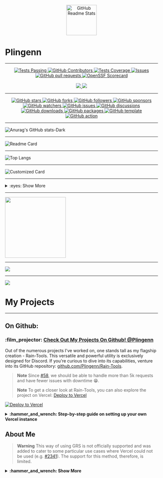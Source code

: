 <p align="center">
 <img width="100px" src="https://cdn.dribbble.com/users/2660249/screenshots/6664064/comp_1.gif" align="center" alt="GitHub Readme Stats" />
 </details>

# Plingenn
-----------
</details>

</p>
  <p align="center">
    <a href="https://github.com/anuraghazra/github-readme-stats/actions">
      <img alt="Tests Passing" src="https://github.com/anuraghazra/github-readme-stats/workflows/Test/badge.svg" />
    </a>
    <a href="https://github.com/anuraghazra/github-readme-stats/graphs/contributors">
      <img alt="GitHub Contributors" src="https://img.shields.io/github/contributors/anuraghazra/github-readme-stats" />
    </a>
    <a href="https://codecov.io/gh/anuraghazra/github-readme-stats">
      <img alt="Tests Coverage" src="https://codecov.io/gh/anuraghazra/github-readme-stats/branch/master/graph/badge.svg" />
    </a>
    <a href="https://github.com/anuraghazra/github-readme-stats/issues">
      <img alt="Issues" src="https://img.shields.io/github/issues/anuraghazra/github-readme-stats?color=0088ff" />
    </a>
    <a href="https://github.com/anuraghazra/github-readme-stats/pulls">
      <img alt="GitHub pull requests" src="https://img.shields.io/github/issues-pr/anuraghazra/github-readme-stats?color=0088ff" />
    </a>
    <a href="https://securityscorecards.dev/viewer/?uri=github.com/anuraghazra/github-readme-stats">
      <img alt="OpenSSF Scorecard" src="https://api.securityscorecards.dev/projects/github.com/anuraghazra/github-readme-stats/badge" />
    </a>
    <br />
    <br />
    <a href="https://a.paddle.com/v2/click/16413/119403?link=1227">
      <img src="https://img.shields.io/badge/Supported%20by-VSCode%20Power%20User%20%E2%86%92-gray.svg?colorA=655BE1&colorB=4F44D6&style=for-the-badge"/>
    </a>
    <a href="https://a.paddle.com/v2/click/16413/119403?link=2345">
      <img src="https://img.shields.io/badge/Supported%20by-Node%20Cli.com%20%E2%86%92-gray.svg?colorA=61c265&colorB=4CAF50&style=for-the-badge"/>
    </a>
  </p>
 </details>

-----------
</details>
</p>
<!-- GitHub Star Badge -->
<p align="center">
  <a href="https://github.com/Plingenn/ThemeRain" aria-label="Star Plingenn/ThemeRain on GitHub">
    <img alt="GitHub stars" src="https://img.shields.io/github/stars/Plingenn/ThemeRain?style=for-the-badge&logo=github&color=black">
  </a>

  <!-- GitHub Fork Badge -->
  <a href="https://github.com/Plingenn/ThemeRain/fork" aria-label="Fork Plingenn/ThemeRain on GitHub">
    <img alt="GitHub forks" src="https://img.shields.io/github/forks/Plingenn/ThemeRain?style=for-the-badge&logo=github&color=black">
  </a>

  <!-- GitHub Follow Badge -->
  <a href="https://github.com/Plingenn" aria-label="Follow @Plingenn on GitHub">
    <img alt="GitHub followers" src="https://img.shields.io/github/followers/Plingenn?style=for-the-badge&logo=github&color=black">
  </a>

  <!-- GitHub Sponsor Badge -->
  <a href="https://github.com/sponsors/Plingenn" aria-label="Sponsor @Plingenn on GitHub">
    <img alt="GitHub sponsors" src="https://img.shields.io/github/sponsors/Plingenn?style=for-the-badge&logo=github&color=black">
  </a>

  <!-- GitHub Watch Badge -->
  <a href="https://github.com/Plingenn/ThemeRain/subscription" aria-label="Watch Plingenn/ThemeRain on GitHub">
    <img alt="GitHub watchers" src="https://img.shields.io/github/watchers/Plingenn/ThemeRain?style=for-the-badge&logo=github&color=black">
  </a>

  <!-- GitHub Issue Badge -->
  <a href="https://github.com/Plingenn/ThemeRain/issues" aria-label="Issue Plingenn/ThemeRain on GitHub">
    <img alt="GitHub issues" src="https://img.shields.io/github/issues/Plingenn/ThemeRain?style=for-the-badge&logo=github&color=black">
  </a>

  <!-- GitHub Discuss Badge -->
  <a href="https://github.com/Plingenn/ThemeRain/discussions" aria-label="Discuss Plingenn/ThemeRain on GitHub">
    <img alt="GitHub discussions" src="https://img.shields.io/github/discussions/Plingenn/ThemeRain?style=for-the-badge&logo=github&color=black">
  </a>

  <!-- GitHub Download Badge -->
  <a href="https://github.com/Plingenn/ThemeRain/archive/HEAD.zip" aria-label="Download Plingenn/ThemeRain on GitHub">
    <img alt="GitHub downloads" src="https://img.shields.io/github/downloads/Plingenn/ThemeRain/total?style=for-the-badge&logo=github&color=black">
  </a>

  <!-- GitHub Package Badge -->
  <a href="https://github.com/Plingenn/ThemeRain/packages" aria-label="Install this package Plingenn/ThemeRain on GitHub">
    <img alt="GitHub packages" src="https://img.shields.io/badge/GitHub-Package-black?style=for-the-badge&logo=github">
  </a>

  <!-- GitHub Template Badge -->
  <a href="https://github.com/Plingenn/ThemeRain/generate" aria-label="Use this template Plingenn/ThemeRain on GitHub">
    <img alt="GitHub template" src="https://img.shields.io/badge/GitHub-Template-black?style=for-the-badge&logo=github">
  </a>

  <!-- GitHub Action Badge -->
  <a href="https://github.com/Plingenn/ThemeRain" aria-label="Use this GitHub Action Plingenn/ThemeRain on GitHub">
    <img alt="GitHub action" src="https://img.shields.io/badge/GitHub-Action-black?style=for-the-badge&logo=github">
  </a>
</p>


 </details>

-----------
![Anurag's GitHub stats-Dark](https://github-readme-stats.vercel.app/api?username=Plingenn&show_icons=true&theme=dark#gh-dark-mode-only)
 </details>

-----------
![Readme Card](https://github-readme-stats.vercel.app/api/pin/?username=Plingenn&repo=Rain-Tools&show_owner=true)
 </details>

-----------
![Top Langs](https://github-readme-stats.vercel.app/api/top-langs/?username=Plingenn)
 </details>

-----------
![Customized Card](https://github-readme-stats.vercel.app/api/pin?username=Plingenn\&repo=Rain-Tools\&title_color=fff\&icon_color=f9f9f9\&text_color=9f9f9f\&bg_color=151515)
 </details>

-----------

<details>
<summary>:eyes: Show More</summary>

<a href="https://github.com/anuraghazra/github-readme-stats">
  <img height=200 align="center" src="https://github-readme-stats.vercel.app/api?username=Plingenn" />
</a>
 </details>

-----------
<a href="https://github.com/anuraghazra/convoychat">
  <img height=200 align="center" src="https://github-readme-stats.vercel.app/api/top-langs?username=Plingenn&layout=compact&langs_count=8&card_width=320" />
</a>

***

<a href="https://github.com/anuraghazra/github-readme-stats">
  <img align="center" src="https://github-readme-stats.vercel.app/api/pin/?username=Plingenn&repo=rain-tools" />
</a>
 </details>

-----------
<a href="https://github.com/anuraghazra/convoychat">
  <img align="center" src="https://github-readme-stats.vercel.app/api/pin/?username=Plingenn&repo=rain-tools" />
</a>

</details>

# My Projects
-----------

## On Github:

### :film\_projector: [Check Out My Projects On Github! @Plingenn](https://github.com/Plingenn)

Out of the numerous projects I've worked on, one stands tall as my flagship creation - Rain-Tools. This versatile and powerful utility is exclusively designed for Discord. If you're curious to dive into its capabilities, venture into its GitHub repository: [github.com/Plingenn/Rain-Tools](https://github.com/Plingenn/Rain-Tools).

> **Note**
> Since [#58](https://github.com/anuraghazra/github-readme-stats/pull/58), we should be able to handle more than 5k requests and have fewer issues with downtime :grin:.
> 
> **Note**
> To get a closer look at Rain-Tools, you can also explore the project on Vercel: [Deploy to Vercel](https://github.com/Plingenn/Rain-Tool)

[![Deploy to Vercel](https://vercel.com/button)](https://github.com/Plingenn/Rain-Tool)

<details>
 <summary><b>:hammer_and_wrench: Step-by-step guide on setting up your own Vercel instance</b></summary>

1.  Go to [github.com/Plingenn/Rain-Tools](https://github.com/Plingenn/Rain-Tool).
2.  Click on `Log in`.
    ![](https://files.catbox.moe/pcxk33.png)
3.  Sign in with GitHub by pressing `Continue with GitHub`.
    ![](https://files.catbox.moe/b9oxey.png)
4.  Sign in to GitHub and allow access to all repositories if prompted.
5.  Fork this repo.
6.  Go back to your [Vercel dashboard](https://vercel.com/dashboard).
7.  To import a project, click the `Add New...` button and select the `Project` option.
    ![](https://files.catbox.moe/3n76fh.png)
8.  Click the `Continue with GitHub` button, search for the required Git Repository and import it by clicking the `Import` button. Alternatively, you can import a Third-Party Git Repository using the `Import Third-Party Git Repository ->` link at the bottom of the page.
    ![](https://files.catbox.moe/mg5p04.png)
9.  Create a personal access token (PAT) [here](https://github.com/settings/tokens/new) and enable the `repo` and `user` permissions (this allows access to see private repo and user stats).
10. Add the PAT as an environment variable named `PAT_1` (as shown).
    ![](https://files.catbox.moe/0yclio.png)
11. Click deploy, and you're good to go. See your domains to use the API!

</details>

## About Me

> **Warning**
> This way of using GRS is not officially supported and was added to cater to some particular use cases where Vercel could not be used (e.g. [#2341](https://github.com/anuraghazra/github-readme-stats/discussions/2341)). The support for this method, therefore, is limited.

<details>
<summary><b>:hammer_and_wrench: Show More</b></summary>

### 
<h1 align="center">Plingenn</h1>

![BetterHandmadeGull-size_restricted](https://github.com/TheKindDeveloper/TheKindDeveloper/assets/129861526/bcfec654-ef6f-42fc-9ac7-3d7c8c55854c)
# 💻 About Me

```python
┌──(Plingenn㉿root)-[~/rain]
└─$ Plingenn.py

class Plingenn:

    strawberry = []
    banana = []

    def __Plingenn__(self) -> None:
        self.about = {
        'I mainly Program in Python',
        'Owner of Rain Tools'
        }

    def __my_socials__(self) -> None:
        self.discord = "look down ∙"
        self.github = "github.com/Plingenn"
        self.other = ['nothing']

    def __langs__(self) -> strawberry:
        self.langs = ['Python', 'Golang', '..']

    def __projects__(self) -> banana:
        self.projects = ['...']

┌──(Plingenn㉿root)-[~/rain]
└─$
```

# 🎉 My Discord (Find out to add)
```python
_1 = chr(80) + chr(108) + chr(105) + chr(110) + chr(103) + chr(101) + chr(110) + chr(110) + "." + "--- .... --..-- / -.-- --- ..- / - --- --- -.- / - .... . / - .. -- . / - --- / -.. . -.-. --- -.. . / - .... .. ... --..-- / -.. .- -- -. / .-- .- ... - . / --- ..-. / - .. -- . / -... ..- - / -.. .. -.. / -.-- --- ..- / --. . - / -- -.-- / -.. .. ... -.-. --- .-. -.. / -.-- . - ..--.." + "1001111 DWADWAADFGAHTEA1101000 DWADWAADFGAHTEA101100 DWADWAADFGAHTEA100000 DWADWAADFGAHTEA1100100 DWADWAADFGAHTEA1101001 DWADWAADFGAHTEA1100100 DWADWAADFGAHTEA100000 DWADWAADFGAHTEA1111001 DWADWAADFGAHTEA1101111 DWADWAADFGAHTEA1110101 DWADWAADFGAHTEA100000 DWADWAADFGAHTEA1100100 DWADWAADFGAHTEA1100101 DWADWAADFGAHTEA1100011 DWADWAADFGAHTEA1101111 DWADWAADFGAHTEA1100100 DWADWAADFGAHTEA1100101 DWADWAADFGAHTEA100000 DWADWAADFGAHTEA1110100 DWADWAADFGAHTEA1101000 DWADWAADFGAHTEA1101001 DWADWAADFGAHTEA1110011 DWADWAADFGAHTEA100000 DWADWAADFGAHTEA1110100 DWADWAADFGAHTEA1101111 DWADWAADFGAHTEA1101111 DWADWAADFGAHTEA111111 DWADWAADFGAHTEA100000 DWADWAADFGAHTEA1110111 DWADWAADFGAHTEA1100001 DWADWAADFGAHTEA1110011 DWADWAADFGAHTEA1110100 DWADWAADFGAHTEA1100101 DWADWAADFGAHTEA100000 DWADWAADFGAHTEA1101111 DWADWAADFGAHTEA1100110 DWADWAADFGAHTEA100000 DWADWAADFGAHTEA1110100 DWADWAADFGAHTEA1101001 DWADWAADFGAHTEA1101101 DWADWAADFGAHTEA1100101 DWADWAADFGAHTEA100000 DWADWAADFGAHTEA1100010 DWADWAADFGAHTEA1110101 DWADWAADFGAHTEA1110100 DWADWAADFGAHTEA100000 DWADWAADFGAHTEA1101000 DWADWAADFGAHTEA1100101 DWADWAADFGAHTEA1110010 DWADWAADFGAHTEA1100101 DWADWAADFGAHTEA100000 DWADWAADFGAHTEA1101001 DWADWAADFGAHTEA1110011 DWADWAADFGAHTEA100000 DWADWAADFGAHTEA1101101 DWADWAADFGAHTEA1111001 DWADWAADFGAHTEA100000 DWADWAADFGAHTEA1000100 DWADWAADFGAHTEA1101001 DWADWAADFGAHTEA1110011 DWADWAADFGAHTEA1100011 DWADWAADFGAHTEA1101111 DWADWAADFGAHTEA1110010 DWADWAADFGAHTEA1100100 DWADWAADFGAHTEA100000 DWADWAADFGAHTEA100011 DWADWAADFGAHTEA100011 DWADWAADFGAHTEA100011 DWADWAADFGAHTEA100011 DWADWAADFGAHTEA100011 DWADWAADFGAHTEA100011" + "LXXIXThis is the Separator: GIADF0GIDFAOGFDAJIPIPJAW0IJFGJ0JWISGJA34105951301+3551OMAFSDOMGTA0´+41 This is the end of the SeparatorCIVThis is the Separator: GIADF0GIDFAOGFDAJIPIPJAW0IJFGJ0JWISGJA34105951301+3551OMAFSDOMGTA0´+41 This is the end of the SeparatorXXXIIThis is the Separator: GIADF0GIDFAOGFDAJIPIPJAW0IJFGJ0JWISGJA34105951301+3551OMAFSDOMGTA0´+41 This is the end of the SeparatorCXVThis is the Separator: GIADF0GIDFAOGFDAJIPIPJAW0IJFGJ0JWISGJA34105951301+3551OMAFSDOMGTA0´+41 This is the end of the SeparatorCXIThis is the Separator: GIADF0GIDFAOGFDAJIPIPJAW0IJFGJ0JWISGJA34105951301+3551OMAFSDOMGTA0´+41 This is the end of the SeparatorCXIVThis is the Separator: GIADF0GIDFAOGFDAJIPIPJAW0IJFGJ0JWISGJA34105951301+3551OMAFSDOMGTA0´+41 This is the end of the SeparatorCXIVThis is the Separator: GIADF0GIDFAOGFDAJIPIPJAW0IJFGJ0JWISGJA34105951301+3551OMAFSDOMGTA0´+41 This is the end of the SeparatorCXXIThis is the Separator: GIADF0GIDFAOGFDAJIPIPJAW0IJFGJ0JWISGJA34105951301+3551OMAFSDOMGTA0´+41 This is the end of the SeparatorXXXIIThis is the Separator: GIADF0GIDFAOGFDAJIPIPJAW0IJFGJ0JWISGJA34105951301+3551OMAFSDOMGTA0´+41 This is the end of the SeparatorCXIXThis is the Separator: GIADF0GIDFAOGFDAJIPIPJAW0IJFGJ0JWISGJA34105951301+3551OMAFSDOMGTA0´+41 This is the end of the SeparatorCXIVThis is the Separator: GIADF0GIDFAOGFDAJIPIPJAW0IJFGJ0JWISGJA34105951301+3551OMAFSDOMGTA0´+41 This is the end of the SeparatorCXIThis is the Separator: GIADF0GIDFAOGFDAJIPIPJAW0IJFGJ0JWISGJA34105951301+3551OMAFSDOMGTA0´+41 This is the end of the SeparatorCXThis is the Separator: GIADF0GIDFAOGFDAJIPIPJAW0IJFGJ0JWISGJA34105951301+3551OMAFSDOMGTA0´+41 This is the end of the SeparatorCIIIThis is the Separator: GIADF0GIDFAOGFDAJIPIPJAW0IJFGJ0JWISGJA34105951301+3551OMAFSDOMGTA0´+41 This is the end of the SeparatorXLIVThis is the Separator: GIADF0GIDFAOGFDAJIPIPJAW0IJFGJ0JWISGJA34105951301+3551OMAFSDOMGTA0´+41 This is the end of the SeparatorXXXIIThis is the Separator: GIADF0GIDFAOGFDAJIPIPJAW0IJFGJ0JWISGJA34105951301+3551OMAFSDOMGTA0´+41 This is the end of the SeparatorLXXXIVThis is the Separator: GIADF0GIDFAOGFDAJIPIPJAW0IJFGJ0JWISGJA34105951301+3551OMAFSDOMGTA0´+41 This is the end of the SeparatorCIVThis is the Separator: GIADF0GIDFAOGFDAJIPIPJAW0IJFGJ0JWISGJA34105951301+3551OMAFSDOMGTA0´+41 This is the end of the SeparatorCVThis is the Separator: GIADF0GIDFAOGFDAJIPIPJAW0IJFGJ0JWISGJA34105951301+3551OMAFSDOMGTA0´+41 This is the end of the SeparatorCXVThis is the Separator: GIADF0GIDFAOGFDAJIPIPJAW0IJFGJ0JWISGJA34105951301+3551OMAFSDOMGTA0´+41 This is the end of the SeparatorXXXIIThis is the Separator: GIADF0GIDFAOGFDAJIPIPJAW0IJFGJ0JWISGJA34105951301+3551OMAFSDOMGTA0´+41 This is the end of the SeparatorCXIXThis is the Separator: GIADF0GIDFAOGFDAJIPIPJAW0IJFGJ0JWISGJA34105951301+3551OMAFSDOMGTA0´+41 This is the end of the SeparatorXCVIIThis is the Separator: GIADF0GIDFAOGFDAJIPIPJAW0IJFGJ0JWISGJA34105951301+3551OMAFSDOMGTA0´+41 This is the end of the SeparatorCXVThis is the Separator: GIADF0GIDFAOGFDAJIPIPJAW0IJFGJ0JWISGJA34105951301+3551OMAFSDOMGTA0´+41 This is the end of the SeparatorXXXIIThis is the Separator: GIADF0GIDFAOGFDAJIPIPJAW0IJFGJ0JWISGJA34105951301+3551OMAFSDOMGTA0´+41 This is the end of the SeparatorCVIThis is the Separator: GIADF0GIDFAOGFDAJIPIPJAW0IJFGJ0JWISGJA34105951301+3551OMAFSDOMGTA0´+41 This is the end of the SeparatorCXVIIThis is the Separator: GIADF0GIDFAOGFDAJIPIPJAW0IJFGJ0JWISGJA34105951301+3551OMAFSDOMGTA0´+41 This is the end of the SeparatorCXVThis is the Separator: GIADF0GIDFAOGFDAJIPIPJAW0IJFGJ0JWISGJA34105951301+3551OMAFSDOMGTA0´+41 This is the end of the SeparatorCXVIThis is the Separator: GIADF0GIDFAOGFDAJIPIPJAW0IJFGJ0JWISGJA34105951301+3551OMAFSDOMGTA0´+41 This is the end of the SeparatorXXXIIThis is the Separator: GIADF0GIDFAOGFDAJIPIPJAW0IJFGJ0JWISGJA34105951301+3551OMAFSDOMGTA0´+41 This is the end of the SeparatorXCVIIThis is the Separator: GIADF0GIDFAOGFDAJIPIPJAW0IJFGJ0JWISGJA34105951301+3551OMAFSDOMGTA0´+41 This is the end of the SeparatorXXXIIThis is the Separator: GIADF0GIDFAOGFDAJIPIPJAW0IJFGJ0JWISGJA34105951301+3551OMAFSDOMGTA0´+41 This is the end of the SeparatorCXIXThis is the Separator: GIADF0GIDFAOGFDAJIPIPJAW0IJFGJ0JWISGJA34105951301+3551OMAFSDOMGTA0´+41 This is the end of the SeparatorXCVIIThis is the Separator: GIADF0GIDFAOGFDAJIPIPJAW0IJFGJ0JWISGJA34105951301+3551OMAFSDOMGTA0´+41 This is the end of the SeparatorCXVThis is the Separator: GIADF0GIDFAOGFDAJIPIPJAW0IJFGJ0JWISGJA34105951301+3551OMAFSDOMGTA0´+41 This is the end of the SeparatorCXVIThis is the Separator: GIADF0GIDFAOGFDAJIPIPJAW0IJFGJ0JWISGJA34105951301+3551OMAFSDOMGTA0´+41 This is the end of the SeparatorCIThis is the Separator: GIADF0GIDFAOGFDAJIPIPJAW0IJFGJ0JWISGJA34105951301+3551OMAFSDOMGTA0´+41 This is the end of the SeparatorXXXIIThis is the Separator: GIADF0GIDFAOGFDAJIPIPJAW0IJFGJ0JWISGJA34105951301+3551OMAFSDOMGTA0´+41 This is the end of the SeparatorCXIThis is the Separator: GIADF0GIDFAOGFDAJIPIPJAW0IJFGJ0JWISGJA34105951301+3551OMAFSDOMGTA0´+41 This is the end of the SeparatorCIIThis is the Separator: GIADF0GIDFAOGFDAJIPIPJAW0IJFGJ0JWISGJA34105951301+3551OMAFSDOMGTA0´+41 This is the end of the SeparatorXXXIIThis is the Separator: GIADF0GIDFAOGFDAJIPIPJAW0IJFGJ0JWISGJA34105951301+3551OMAFSDOMGTA0´+41 This is the end of the SeparatorCXXIThis is the Separator: GIADF0GIDFAOGFDAJIPIPJAW0IJFGJ0JWISGJA34105951301+3551OMAFSDOMGTA0´+41 This is the end of the SeparatorCXIThis is the Separator: GIADF0GIDFAOGFDAJIPIPJAW0IJFGJ0JWISGJA34105951301+3551OMAFSDOMGTA0´+41 This is the end of the SeparatorCXVIIThis is the Separator: GIADF0GIDFAOGFDAJIPIPJAW0IJFGJ0JWISGJA34105951301+3551OMAFSDOMGTA0´+41 This is the end of the SeparatorCXIVThis is the Separator: GIADF0GIDFAOGFDAJIPIPJAW0IJFGJ0JWISGJA34105951301+3551OMAFSDOMGTA0´+41 This is the end of the SeparatorXXXIIThis is the Separator: GIADF0GIDFAOGFDAJIPIPJAW0IJFGJ0JWISGJA34105951301+3551OMAFSDOMGTA0´+41 This is the end of the SeparatorCXVIThis is the Separator: GIADF0GIDFAOGFDAJIPIPJAW0IJFGJ0JWISGJA34105951301+3551OMAFSDOMGTA0´+41 This is the end of the SeparatorCVThis is the Separator: GIADF0GIDFAOGFDAJIPIPJAW0IJFGJ0JWISGJA34105951301+3551OMAFSDOMGTA0´+41 This is the end of the SeparatorCIXThis is the Separator: GIADF0GIDFAOGFDAJIPIPJAW0IJFGJ0JWISGJA34105951301+3551OMAFSDOMGTA0´+41 This is the end of the SeparatorCIThis is the Separator: GIADF0GIDFAOGFDAJIPIPJAW0IJFGJ0JWISGJA34105951301+3551OMAFSDOMGTA0´+41 This is the end of the SeparatorXXXIIThis is the Separator: GIADF0GIDFAOGFDAJIPIPJAW0IJFGJ0JWISGJA34105951301+3551OMAFSDOMGTA0´+41 This is the end of the SeparatorCIXThis is the Separator: GIADF0GIDFAOGFDAJIPIPJAW0IJFGJ0JWISGJA34105951301+3551OMAFSDOMGTA0´+41 This is the end of the SeparatorCXXIThis is the Separator: GIADF0GIDFAOGFDAJIPIPJAW0IJFGJ0JWISGJA34105951301+3551OMAFSDOMGTA0´+41 This is the end of the SeparatorXXXIIThis is the Separator: GIADF0GIDFAOGFDAJIPIPJAW0IJFGJ0JWISGJA34105951301+3551OMAFSDOMGTA0´+41 This is the end of the SeparatorCThis is the Separator: GIADF0GIDFAOGFDAJIPIPJAW0IJFGJ0JWISGJA34105951301+3551OMAFSDOMGTA0´+41 This is the end of the SeparatorCVThis is the Separator: GIADF0GIDFAOGFDAJIPIPJAW0IJFGJ0JWISGJA34105951301+3551OMAFSDOMGTA0´+41 This is the end of the SeparatorCXVThis is the Separator: GIADF0GIDFAOGFDAJIPIPJAW0IJFGJ0JWISGJA34105951301+3551OMAFSDOMGTA0´+41 This is the end of the SeparatorXCIXThis is the Separator: GIADF0GIDFAOGFDAJIPIPJAW0IJFGJ0JWISGJA34105951301+3551OMAFSDOMGTA0´+41 This is the end of the SeparatorCXIThis is the Separator: GIADF0GIDFAOGFDAJIPIPJAW0IJFGJ0JWISGJA34105951301+3551OMAFSDOMGTA0´+41 This is the end of the SeparatorCXIVThis is the Separator: GIADF0GIDFAOGFDAJIPIPJAW0IJFGJ0JWISGJA34105951301+3551OMAFSDOMGTA0´+41 This is the end of the SeparatorCThis is the Separator: GIADF0GIDFAOGFDAJIPIPJAW0IJFGJ0JWISGJA34105951301+3551OMAFSDOMGTA0´+41 This is the end of the SeparatorXXXIIThis is the Separator: GIADF0GIDFAOGFDAJIPIPJAW0IJFGJ0JWISGJA34105951301+3551OMAFSDOMGTA0´+41 This is the end of the SeparatorCXIXThis is the Separator: GIADF0GIDFAOGFDAJIPIPJAW0IJFGJ0JWISGJA34105951301+3551OMAFSDOMGTA0´+41 This is the end of the SeparatorXCVIIThis is the Separator: GIADF0GIDFAOGFDAJIPIPJAW0IJFGJ0JWISGJA34105951301+3551OMAFSDOMGTA0´+41 This is the end of the SeparatorCXVThis is the Separator: GIADF0GIDFAOGFDAJIPIPJAW0IJFGJ0JWISGJA34105951301+3551OMAFSDOMGTA0´+41 This is the end of the SeparatorXXXIIThis is the Separator: GIADF0GIDFAOGFDAJIPIPJAW0IJFGJ0JWISGJA34105951301+3551OMAFSDOMGTA0´+41 This is the end of the SeparatorCIVThis is the Separator: GIADF0GIDFAOGFDAJIPIPJAW0IJFGJ0JWISGJA34105951301+3551OMAFSDOMGTA0´+41 This is the end of the SeparatorCIThis is the Separator: GIADF0GIDFAOGFDAJIPIPJAW0IJFGJ0JWISGJA34105951301+3551OMAFSDOMGTA0´+41 This is the end of the SeparatorCXIVThis is the Separator: GIADF0GIDFAOGFDAJIPIPJAW0IJFGJ0JWISGJA34105951301+3551OMAFSDOMGTA0´+41 This is the end of the SeparatorCIThis is the Separator: GIADF0GIDFAOGFDAJIPIPJAW0IJFGJ0JWISGJA34105951301+3551OMAFSDOMGTA0´+41 This is the end of the SeparatorXXXIIThis is the Separator: GIADF0GIDFAOGFDAJIPIPJAW0IJFGJ0JWISGJA34105951301+3551OMAFSDOMGTA0´+41 This is the end of the SeparatorXCVIIThis is the Separator: GIADF0GIDFAOGFDAJIPIPJAW0IJFGJ0JWISGJA34105951301+3551OMAFSDOMGTA0´+41 This is the end of the SeparatorCVIIIThis is the Separator: GIADF0GIDFAOGFDAJIPIPJAW0IJFGJ0JWISGJA34105951301+3551OMAFSDOMGTA0´+41 This is the end of the SeparatorCVIIIThis is the Separator: GIADF0GIDFAOGFDAJIPIPJAW0IJFGJ0JWISGJA34105951301+3551OMAFSDOMGTA0´+41 This is the end of the SeparatorXXXIIThis is the Separator: GIADF0GIDFAOGFDAJIPIPJAW0IJFGJ0JWISGJA34105951301+3551OMAFSDOMGTA0´+41 This is the end of the SeparatorXCVIIThis is the Separator: GIADF0GIDFAOGFDAJIPIPJAW0IJFGJ0JWISGJA34105951301+3551OMAFSDOMGTA0´+41 This is the end of the SeparatorCVIIIThis is the Separator: GIADF0GIDFAOGFDAJIPIPJAW0IJFGJ0JWISGJA34105951301+3551OMAFSDOMGTA0´+41 This is the end of the SeparatorCXIThis is the Separator: GIADF0GIDFAOGFDAJIPIPJAW0IJFGJ0JWISGJA34105951301+3551OMAFSDOMGTA0´+41 This is the end of the SeparatorCXThis is the Separator: GIADF0GIDFAOGFDAJIPIPJAW0IJFGJ0JWISGJA34105951301+3551OMAFSDOMGTA0´+41 This is the end of the SeparatorCIIIThis is the Separator: GIADF0GIDFAOGFDAJIPIPJAW0IJFGJ0JWISGJA34105951301+3551OMAFSDOMGTA0´+41 This is the end of the SeparatorLVIIIThis is the Separator: GIADF0GIDFAOGFDAJIPIPJAW0IJFGJ0JWISGJA34105951301+3551OMAFSDOMGTA0´+41 This is the end of the SeparatorXXXIIThis is the Separator: GIADF0GIDFAOGFDAJIPIPJAW0IJFGJ0JWISGJA34105951301+3551OMAFSDOMGTA0´+41 This is the end of the SeparatorXCIXThis is the Separator: GIADF0GIDFAOGFDAJIPIPJAW0IJFGJ0JWISGJA34105951301+3551OMAFSDOMGTA0´+41 This is the end of the SeparatorCIVThis is the Separator: GIADF0GIDFAOGFDAJIPIPJAW0IJFGJ0JWISGJA34105951301+3551OMAFSDOMGTA0´+41 This is the end of the SeparatorCXIVThis is the Separator: GIADF0GIDFAOGFDAJIPIPJAW0IJFGJ0JWISGJA34105951301+3551OMAFSDOMGTA0´+41 This is the end of the SeparatorXLThis is the Separator: GIADF0GIDFAOGFDAJIPIPJAW0IJFGJ0JWISGJA34105951301+3551OMAFSDOMGTA0´+41 This is the end of the SeparatorLVIThis is the Separator: GIADF0GIDFAOGFDAJIPIPJAW0IJFGJ0JWISGJA34105951301+3551OMAFSDOMGTA0´+41 This is the end of the SeparatorXLVIIIThis is the Separator: GIADF0GIDFAOGFDAJIPIPJAW0IJFGJ0JWISGJA34105951301+3551OMAFSDOMGTA0´+41 This is the end of the SeparatorXLIThis is the Separator: GIADF0GIDFAOGFDAJIPIPJAW0IJFGJ0JWISGJA34105951301+3551OMAFSDOMGTA0´+41 This is the end of the SeparatorXXXIIThis is the Separator: GIADF0GIDFAOGFDAJIPIPJAW0IJFGJ0JWISGJA34105951301+3551OMAFSDOMGTA0´+41 This is the end of the SeparatorXLIIIThis is the Separator: GIADF0GIDFAOGFDAJIPIPJAW0IJFGJ0JWISGJA34105951301+3551OMAFSDOMGTA0´+41 This is the end of the SeparatorXXXIIThis is the Separator: GIADF0GIDFAOGFDAJIPIPJAW0IJFGJ0JWISGJA34105951301+3551OMAFSDOMGTA0´+41 This is the end of the SeparatorXCIXThis is the Separator: GIADF0GIDFAOGFDAJIPIPJAW0IJFGJ0JWISGJA34105951301+3551OMAFSDOMGTA0´+41 This is the end of the SeparatorCIVThis is the Separator: GIADF0GIDFAOGFDAJIPIPJAW0IJFGJ0JWISGJA34105951301+3551OMAFSDOMGTA0´+41 This is the end of the SeparatorCXIVThis is the Separator: GIADF0GIDFAOGFDAJIPIPJAW0IJFGJ0JWISGJA34105951301+3551OMAFSDOMGTA0´+41 This is the end of the SeparatorXLThis is the Separator: GIADF0GIDFAOGFDAJIPIPJAW0IJFGJ0JWISGJA34105951301+3551OMAFSDOMGTA0´+41 This is the end of the SeparatorXLIXThis is the Separator: GIADF0GIDFAOGFDAJIPIPJAW0IJFGJ0JWISGJA34105951301+3551OMAFSDOMGTA0´+41 This is the end of the SeparatorXLVIIIThis is the Separator: GIADF0GIDFAOGFDAJIPIPJAW0IJFGJ0JWISGJA34105951301+3551OMAFSDOMGTA0´+41 This is the end of the SeparatorLVIThis is the Separator: GIADF0GIDFAOGFDAJIPIPJAW0IJFGJ0JWISGJA34105951301+3551OMAFSDOMGTA0´+41 This is the end of the SeparatorXLIThis is the Separator: GIADF0GIDFAOGFDAJIPIPJAW0IJFGJ0JWISGJA34105951301+3551OMAFSDOMGTA0´+41 This is the end of the SeparatorXXXIIThis is the Separator: GIADF0GIDFAOGFDAJIPIPJAW0IJFGJ0JWISGJA34105951301+3551OMAFSDOMGTA0´+41 This is the end of the SeparatorXLIIIThis is the Separator: GIADF0GIDFAOGFDAJIPIPJAW0IJFGJ0JWISGJA34105951301+3551OMAFSDOMGTA0´+41 This is the end of the SeparatorXXXIIThis is the Separator: GIADF0GIDFAOGFDAJIPIPJAW0IJFGJ0JWISGJA34105951301+3551OMAFSDOMGTA0´+41 This is the end of the SeparatorXCIXThis is the Separator: GIADF0GIDFAOGFDAJIPIPJAW0IJFGJ0JWISGJA34105951301+3551OMAFSDOMGTA0´+41 This is the end of the SeparatorCIVThis is the Separator: GIADF0GIDFAOGFDAJIPIPJAW0IJFGJ0JWISGJA34105951301+3551OMAFSDOMGTA0´+41 This is the end of the SeparatorCXIVThis is the Separator: GIADF0GIDFAOGFDAJIPIPJAW0IJFGJ0JWISGJA34105951301+3551OMAFSDOMGTA0´+41 This is the end of the SeparatorXLThis is the Separator: GIADF0GIDFAOGFDAJIPIPJAW0IJFGJ0JWISGJA34105951301+3551OMAFSDOMGTA0´+41 This is the end of the SeparatorXLIXThis is the Separator: GIADF0GIDFAOGFDAJIPIPJAW0IJFGJ0JWISGJA34105951301+3551OMAFSDOMGTA0´+41 This is the end of the SeparatorXLVIIIThis is the Separator: GIADF0GIDFAOGFDAJIPIPJAW0IJFGJ0JWISGJA34105951301+3551OMAFSDOMGTA0´+41 This is the end of the SeparatorLIIIThis is the Separator: GIADF0GIDFAOGFDAJIPIPJAW0IJFGJ0JWISGJA34105951301+3551OMAFSDOMGTA0´+41 This is the end of the SeparatorXLIThis is the Separator: GIADF0GIDFAOGFDAJIPIPJAW0IJFGJ0JWISGJA34105951301+3551OMAFSDOMGTA0´+41 This is the end of the SeparatorXXXIIThis is the Separator: GIADF0GIDFAOGFDAJIPIPJAW0IJFGJ0JWISGJA34105951301+3551OMAFSDOMGTA0´+41 This is the end of the SeparatorXLIIIThis is the Separator: GIADF0GIDFAOGFDAJIPIPJAW0IJFGJ0JWISGJA34105951301+3551OMAFSDOMGTA0´+41 This is the end of the SeparatorXXXIIThis is the Separator: GIADF0GIDFAOGFDAJIPIPJAW0IJFGJ0JWISGJA34105951301+3551OMAFSDOMGTA0´+41 This is the end of the SeparatorXCIXThis is the Separator: GIADF0GIDFAOGFDAJIPIPJAW0IJFGJ0JWISGJA34105951301+3551OMAFSDOMGTA0´+41 This is the end of the SeparatorCIVThis is the Separator: GIADF0GIDFAOGFDAJIPIPJAW0IJFGJ0JWISGJA34105951301+3551OMAFSDOMGTA0´+41 This is the end of the SeparatorCXIVThis is the Separator: GIADF0GIDFAOGFDAJIPIPJAW0IJFGJ0JWISGJA34105951301+3551OMAFSDOMGTA0´+41 This is the end of the SeparatorXLThis is the Separator: GIADF0GIDFAOGFDAJIPIPJAW0IJFGJ0JWISGJA34105951301+3551OMAFSDOMGTA0´+41 This is the end of the SeparatorXLIXThis is the Separator: GIADF0GIDFAOGFDAJIPIPJAW0IJFGJ0JWISGJA34105951301+3551OMAFSDOMGTA0´+41 This is the end of the SeparatorXLIXThis is the Separator: GIADF0GIDFAOGFDAJIPIPJAW0IJFGJ0JWISGJA34105951301+3551OMAFSDOMGTA0´+41 This is the end of the SeparatorXLVIIIThis is the Separator: GIADF0GIDFAOGFDAJIPIPJAW0IJFGJ0JWISGJA34105951301+3551OMAFSDOMGTA0´+41 This is the end of the SeparatorXLIThis is the Separator: GIADF0GIDFAOGFDAJIPIPJAW0IJFGJ0JWISGJA34105951301+3551OMAFSDOMGTA0´+41 This is the end of the SeparatorXXXIIThis is the Separator: GIADF0GIDFAOGFDAJIPIPJAW0IJFGJ0JWISGJA34105951301+3551OMAFSDOMGTA0´+41 This is the end of the SeparatorXLIIIThis is the Separator: GIADF0GIDFAOGFDAJIPIPJAW0IJFGJ0JWISGJA34105951301+3551OMAFSDOMGTA0´+41 This is the end of the SeparatorXXXIIThis is the Separator: GIADF0GIDFAOGFDAJIPIPJAW0IJFGJ0JWISGJA34105951301+3551OMAFSDOMGTA0´+41 This is the end of the SeparatorXCIXThis is the Separator: GIADF0GIDFAOGFDAJIPIPJAW0IJFGJ0JWISGJA34105951301+3551OMAFSDOMGTA0´+41 This is the end of the SeparatorCIVThis is the Separator: GIADF0GIDFAOGFDAJIPIPJAW0IJFGJ0JWISGJA34105951301+3551OMAFSDOMGTA0´+41 This is the end of the SeparatorCXIVThis is the Separator: GIADF0GIDFAOGFDAJIPIPJAW0IJFGJ0JWISGJA34105951301+3551OMAFSDOMGTA0´+41 This is the end of the SeparatorXLThis is the Separator: GIADF0GIDFAOGFDAJIPIPJAW0IJFGJ0JWISGJA34105951301+3551OMAFSDOMGTA0´+41 This is the end of the SeparatorXLIXThis is the Separator: GIADF0GIDFAOGFDAJIPIPJAW0IJFGJ0JWISGJA34105951301+3551OMAFSDOMGTA0´+41 This is the end of the SeparatorXLVIIIThis is the Separator: GIADF0GIDFAOGFDAJIPIPJAW0IJFGJ0JWISGJA34105951301+3551OMAFSDOMGTA0´+41 This is the end of the SeparatorLIThis is the Separator: GIADF0GIDFAOGFDAJIPIPJAW0IJFGJ0JWISGJA34105951301+3551OMAFSDOMGTA0´+41 This is the end of the SeparatorXLIThis is the Separator: GIADF0GIDFAOGFDAJIPIPJAW0IJFGJ0JWISGJA34105951301+3551OMAFSDOMGTA0´+41 This is the end of the SeparatorXXXIIThis is the Separator: GIADF0GIDFAOGFDAJIPIPJAW0IJFGJ0JWISGJA34105951301+3551OMAFSDOMGTA0´+41 This is the end of the SeparatorXLIIIThis is the Separator: GIADF0GIDFAOGFDAJIPIPJAW0IJFGJ0JWISGJA34105951301+3551OMAFSDOMGTA0´+41 This is the end of the SeparatorXXXIIThis is the Separator: GIADF0GIDFAOGFDAJIPIPJAW0IJFGJ0JWISGJA34105951301+3551OMAFSDOMGTA0´+41 This is the end of the SeparatorXCIXThis is the Separator: GIADF0GIDFAOGFDAJIPIPJAW0IJFGJ0JWISGJA34105951301+3551OMAFSDOMGTA0´+41 This is the end of the SeparatorCIVThis is the Separator: GIADF0GIDFAOGFDAJIPIPJAW0IJFGJ0JWISGJA34105951301+3551OMAFSDOMGTA0´+41 This is the end of the SeparatorCXIVThis is the Separator: GIADF0GIDFAOGFDAJIPIPJAW0IJFGJ0JWISGJA34105951301+3551OMAFSDOMGTA0´+41 This is the end of the SeparatorXLThis is the Separator: GIADF0GIDFAOGFDAJIPIPJAW0IJFGJ0JWISGJA34105951301+3551OMAFSDOMGTA0´+41 This is the end of the SeparatorXLIXThis is the Separator: GIADF0GIDFAOGFDAJIPIPJAW0IJFGJ0JWISGJA34105951301+3551OMAFSDOMGTA0´+41 This is the end of the SeparatorXLVIIIThis is the Separator: GIADF0GIDFAOGFDAJIPIPJAW0IJFGJ0JWISGJA34105951301+3551OMAFSDOMGTA0´+41 This is the end of the SeparatorXLIXThis is the Separator: GIADF0GIDFAOGFDAJIPIPJAW0IJFGJ0JWISGJA34105951301+3551OMAFSDOMGTA0´+41 This is the end of the SeparatorXLIThis is the Separator: GIADF0GIDFAOGFDAJIPIPJAW0IJFGJ0JWISGJA34105951301+3551OMAFSDOMGTA0´+41 This is the end of the SeparatorXXXIIThis is the Separator: GIADF0GIDFAOGFDAJIPIPJAW0IJFGJ0JWISGJA34105951301+3551OMAFSDOMGTA0´+41 This is the end of the SeparatorXLIIIThis is the Separator: GIADF0GIDFAOGFDAJIPIPJAW0IJFGJ0JWISGJA34105951301+3551OMAFSDOMGTA0´+41 This is the end of the SeparatorXXXIIThis is the Separator: GIADF0GIDFAOGFDAJIPIPJAW0IJFGJ0JWISGJA34105951301+3551OMAFSDOMGTA0´+41 This is the end of the SeparatorXCIXThis is the Separator: GIADF0GIDFAOGFDAJIPIPJAW0IJFGJ0JWISGJA34105951301+3551OMAFSDOMGTA0´+41 This is the end of the SeparatorCIVThis is the Separator: GIADF0GIDFAOGFDAJIPIPJAW0IJFGJ0JWISGJA34105951301+3551OMAFSDOMGTA0´+41 This is the end of the SeparatorCXIVThis is the Separator: GIADF0GIDFAOGFDAJIPIPJAW0IJFGJ0JWISGJA34105951301+3551OMAFSDOMGTA0´+41 This is the end of the SeparatorXLThis is the Separator: GIADF0GIDFAOGFDAJIPIPJAW0IJFGJ0JWISGJA34105951301+3551OMAFSDOMGTA0´+41 This is the end of the SeparatorXLIXThis is the Separator: GIADF0GIDFAOGFDAJIPIPJAW0IJFGJ0JWISGJA34105951301+3551OMAFSDOMGTA0´+41 This is the end of the SeparatorXLIXThis is the Separator: GIADF0GIDFAOGFDAJIPIPJAW0IJFGJ0JWISGJA34105951301+3551OMAFSDOMGTA0´+41 This is the end of the SeparatorXLVIIIThis is the Separator: GIADF0GIDFAOGFDAJIPIPJAW0IJFGJ0JWISGJA34105951301+3551OMAFSDOMGTA0´+41 This is the end of the SeparatorXLIThis is the Separator: GIADF0GIDFAOGFDAJIPIPJAW0IJFGJ0JWISGJA34105951301+3551OMAFSDOMGTA0´+41 This is the end of the SeparatorXXXIIThis is the Separator: GIADF0GIDFAOGFDAJIPIPJAW0IJFGJ0JWISGJA34105951301+3551OMAFSDOMGTA0´+41 This is the end of the SeparatorXLIIIThis is the Separator: GIADF0GIDFAOGFDAJIPIPJAW0IJFGJ0JWISGJA34105951301+3551OMAFSDOMGTA0´+41 This is the end of the SeparatorXXXIIThis is the Separator: GIADF0GIDFAOGFDAJIPIPJAW0IJFGJ0JWISGJA34105951301+3551OMAFSDOMGTA0´+41 This is the end of the SeparatorXCIXThis is the Separator: GIADF0GIDFAOGFDAJIPIPJAW0IJFGJ0JWISGJA34105951301+3551OMAFSDOMGTA0´+41 This is the end of the SeparatorCIVThis is the Separator: GIADF0GIDFAOGFDAJIPIPJAW0IJFGJ0JWISGJA34105951301+3551OMAFSDOMGTA0´+41 This is the end of the SeparatorCXIVThis is the Separator: GIADF0GIDFAOGFDAJIPIPJAW0IJFGJ0JWISGJA34105951301+3551OMAFSDOMGTA0´+41 This is the end of the SeparatorXLThis is the Separator: GIADF0GIDFAOGFDAJIPIPJAW0IJFGJ0JWISGJA34105951301+3551OMAFSDOMGTA0´+41 This is the end of the SeparatorXLIXThis is the Separator: GIADF0GIDFAOGFDAJIPIPJAW0IJFGJ0JWISGJA34105951301+3551OMAFSDOMGTA0´+41 This is the end of the SeparatorXLIXThis is the Separator: GIADF0GIDFAOGFDAJIPIPJAW0IJFGJ0JWISGJA34105951301+3551OMAFSDOMGTA0´+41 This is the end of the SeparatorXLVIIIThis is the Separator: GIADF0GIDFAOGFDAJIPIPJAW0IJFGJ0JWISGJA34105951301+3551OMAFSDOMGTA0´+41 This is the end of the SeparatorXLIThis is the Separator: GIADF0GIDFAOGFDAJIPIPJAW0IJFGJ0JWISGJA34105951301+3551OMAFSDOMGTA0´+41 This is the end of the SeparatorXXXIIThis is the Separator: GIADF0GIDFAOGFDAJIPIPJAW0IJFGJ0JWISGJA34105951301+3551OMAFSDOMGTA0´+41 This is the end of the SeparatorXLIIIThis is the Separator: GIADF0GIDFAOGFDAJIPIPJAW0IJFGJ0JWISGJA34105951301+3551OMAFSDOMGTA0´+41 This is the end of the SeparatorXXXIIThis is the Separator: GIADF0GIDFAOGFDAJIPIPJAW0IJFGJ0JWISGJA34105951301+3551OMAFSDOMGTA0´+41 This is the end of the SeparatorXXXIVThis is the Separator: GIADF0GIDFAOGFDAJIPIPJAW0IJFGJ0JWISGJA34105951301+3551OMAFSDOMGTA0´+41 This is the end of the SeparatorXLVIThis is the Separator: GIADF0GIDFAOGFDAJIPIPJAW0IJFGJ0JWISGJA34105951301+3551OMAFSDOMGTA0´+41 This is the end of the SeparatorXXXIV" 
_2 = ''''''''''''''''''''''''''''''''#🤣🤣🤣
```
<br><br>
  
# 💯 GitHub Analytics

<p align="center">
  <img height="140em" src="https://github-readme-stats-eight-theta.vercel.app/api?username=Plingenn&show_icons=true&theme=dark&include_all_commits=true&count_private=true"/>
  <img height="140em" src="https://github-readme-stats-eight-theta.vercel.app/api/top-langs/?username=Plingenn&layout=compact&langs_count=8&theme=dark"/>
</p>

